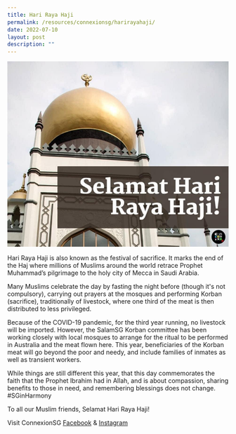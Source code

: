 ```yaml
---
title: Hari Raya Haji
permalink: /resources/connexionsg/harirayahaji/
date: 2022-07-10
layout: post
description: ""
---
```

![](/images/connexionsg/Hari%20Raya%20Haji.jpg)

Hari Raya Haji is also known as the festival of sacrifice. It marks the end of the Haj where millions of Muslims around the world retrace Prophet Muhammad’s pilgrimage to the holy city of Mecca in Saudi Arabia.

Many Muslims celebrate the day by fasting the night before (though it's not compulsory), carrying out prayers at the mosques and performing Korban (sacrifice), traditionally of livestock, where one third of the meat is then distributed to less privileged.

Because of the COVID-19 pandemic, for the third year running, no livestock will be imported. However, the SalamSG Korban committee has been working closely with local mosques to arrange for the ritual to be performed in Australia and the meat flown here. This year, beneficiaries of the Korban meat will go beyond the poor and needy, and include families of inmates as well as transient workers.

While things are still different this year, that this day commemorates the faith that the Prophet Ibrahim had in Allah, and is about compassion, sharing benefits to those in need, and remembering blessings does not change. #SGinHarmony

To all our Muslim friends, Selamat Hari Raya Haji!

Visit ConnexionSG [Facebook](https://www.facebook.com/ConnexionSG) & [Instagram](https://www.instagram.com/connexionsg/)